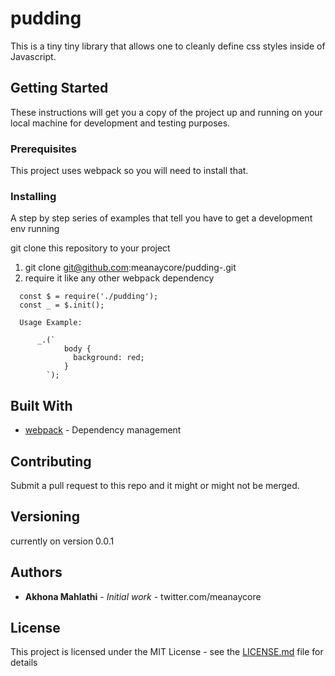 # pudding

This is a tiny tiny library that allows one to cleanly define css styles inside of Javascript.

## Getting Started

These instructions will get you a copy of the project up and running on your local machine for development and testing purposes.

### Prerequisites

This project uses webpack so you will need to install that.

### Installing

A step by step series of examples that tell you have to get a development env running

git clone this repository to your project


1. git clone git@github.com:meanaycore/pudding-.git
2. require it like any other webpack dependency

```
  const $ = require('./pudding');
  const _ = $.init();

  Usage Example:

      _.(`
            body {
              background: red;
            }
        `);
```

## Built With

* [webpack](https://webpack.js.org/concepts/) - Dependency management


## Contributing

Submit a pull request to this repo and it might or might not be merged.

## Versioning

currently on version 0.0.1

## Authors

* **Akhona Mahlathi** - *Initial work* - twitter.com/meanaycore


## License

This project is licensed under the MIT License - see the [LICENSE.md](LICENSE.md) file for details
